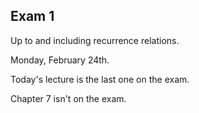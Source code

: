 ## Exam 1
Up to and including recurrence relations.

Monday, February 24th.

Today's lecture is the last one on the exam.


Chapter 7 isn't on the exam.

